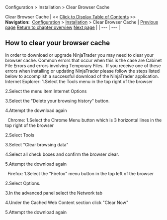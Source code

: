 ﻿
Configuration > Installation > Clear Browser Cache

Clear Browser Cache
| << [Click to Display Table of Contents](clear_browser_cache.md) >> **Navigation:**     [Configuration](configuration-1.md) > [Installation](installation-1.md) > Clear Browser Cache | [Previous page](installation_guide-1.md) [Return to chapter overview](installation-1.md) [Next page](connecting-1.md) |
| --- | --- |
## How to clear your browser cache
In order to download or upgrade NinjaTrader you may need to clear your browser cache. Common errors that occur when this is the case are Cabinet File Errors and errors involving Temporary Files.  If you receive one of these errors when installing or updating NinjaTrader please follow the steps listed below to accomplish a successful download of the NinjaTrader application.
 
Internet Explorer:
1.Select the Tools menu in the top right of the browser

2.Select the menu item Internet Options 

3.Select the "Delete your browsing history" button.

4.Attempt the download again

 
Chrome:
1.Select the Chrome Menu button which is 3 horizontal lines in the top right of the browser

2.Select Tools

3.Select "Clear browsing data"

4.Select all check boxes and confirm the browser clear.

5.Attempt the download again

 
Firefox:
1.Select the "Firefox" menu button in the top left of the browser

2.Select Options.

3.In the advanced panel select the Network tab

4.Under the Cached Web Content section click "Clear Now"

5.Attempt the download again
